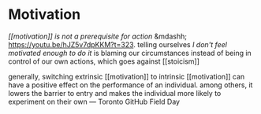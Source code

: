 # Motivation

_[[motivation]] is not a prerequisite for action_ &mdashh; <https://youtu.be/hJZ5v7dpKKM?t=323>. telling ourselves _I don't feel motivated enough to do it_ is blaming our circumstances instead of being in control of our own actions, which goes against [[stoicism]]

generally, switching extrinsic [[motivation]] to intrinsic [[motivation]] can have a positive effect on the performance of an individual. among others, it lowers the barrier to entry and makes the individual more likely to experiment on their own &mdash; Toronto GitHub Field Day
